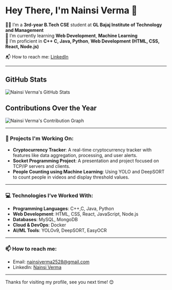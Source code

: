# Hey There, I'm Nainsi Verma 👋

👩‍💻 I’m a **3rd-year B.Tech CSE** student at **GL Bajaj Institute of Technology and Management**  
🌱 I’m currently learning **Web Development**,  **Machine Learning**  
🔧 I’m proficient in **C++ C, Java, Python**, **Web Development (HTML, CSS, React, Node.js)**  

📬 How to reach me: [LinkedIn](https://www.linkedin.com/in/nainsi-verma-637493259/)  

---

## GitHub Stats
![Nainsi Verma's GitHub Stats](https://github-readme-stats.vercel.app/api?username=Vermanainsi24&show_icons=true&hide_title=true&hide=prs&count_private=true&theme=dark)


## Contributions Over the Year
![Nainsi Verma's Contribution Graph](https://github-readme-streak-stats.herokuapp.com/?user=Vermanainsi24&theme=dark)


---

### 🚀 Projects I'm Working On:
- **Cryptocurrency Tracker**: A real-time cryptocurrency tracker with features like data aggregation, processing, and user alerts.
- **Socket Programming Project**: A presentation and project focused on TCP/IP servers and clients.
- **People Counting using Machine Learning**: Using YOLO and DeepSORT to count people in videos and display threshold values.

---

### 💻 Technologies I’ve Worked With:
- **Programming Languages**: C++,C, Java, Python
- **Web Development**: HTML, CSS, React, JavaScript, Node.js
- **Databases**: MySQL, MongoDB
- **Cloud & DevOps**: Docker
- **AI/ML Tools**: YOLOv9, DeepSORT, EasyOCR

---

### 📫 How to reach me:
- Email: [nainsiverma2528@gmail.com](mailto:nainsiverma2528@gmail.com)
- LinkedIn: [Nainsi Verma](https://www.linkedin.com/in/nainsi-verma-637493259/)

---

Thanks for visiting my profile, see you next time! 😊
